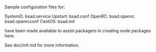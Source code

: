 Sample configuration files for:

SystemD: bsad.service
Upstart: bsad.conf
OpenRC:  bsad.openrc
         bsad.openrcconf
CentOS:  bsad.init

have been made available to assist packagers in creating node packages here.

See doc/init.md for more information.

